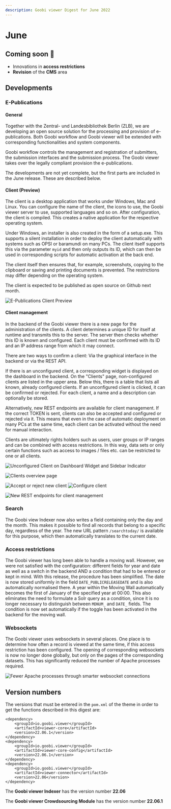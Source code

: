 ```yaml
---
description: Goobi viewer Digest for June 2022
---
```


# June

## Coming soon :rocket:&#x20;

* Innovations in **access restrictions**
* **Revision** of the **CMS** area

## Developments&#x20;

### E-Publications&#x20;

#### General&#x20;

Together with the Zentral- und Landesbibliothek Berlin (ZLB), we are developing an open source solution for the processing and provision of e-publications. Both Goobi workflow and Goobi viewer will be extended with corresponding functionalities and system components.&#x20;

Goobi workflow controls the management and registration of submitters, the submission interfaces and the submission process. The Goobi viewer takes over the legally compliant provision the e-publications.&#x20;

The developments are not yet complete, but the first parts are included in the June release. These are described below.&#x20;

#### Client (Preview)&#x20;

The client is a desktop application that works under Windows, Mac and Linux. You can configure the name of the client, the icons to use, the Goobi viewer server to use, supported languages and so on. After configuration, the client is compiled. This creates a native application for the respective operating system.&#x20;

Under Windows, an installer is also created in the form of a setup.exe. This supports a silent installation in order to deploy the client automatically with systems such as OPSI or baramundi on many PCs. The client itself supports this via the parameter `myid` and then only outputs its ID, which can then be used in corresponding scripts for automatic activation at the back end.&#x20;

The client itself then ensures that, for example, screenshots, copying to the clipboard or saving and printing documents is prevented. The restrictions may differ depending on the operating system.&#x20;

The client is expected to be published as open source on Github next month.

![E-Publications Client Preview](../.gitbook/assets/22.06\_client-preview.png)

#### Client management

In the backend of the Goobi viewer there is a new page for the administration of the clients. A client determines a unique ID for itself at runtime and transmits this to the server. The server then checks whether this ID is known and configured. Each client must be confirmed with its ID and an IP address range from which it may connect.&#x20;

There are two ways to confirm a client: Via the graphical interface in the backend or via the REST API.&#x20;

If there is an unconfigured client, a corresponding widget is displayed on the dashboard in the backend. On the "Clients" page, non-configured clients are listed in the upper area. Below this, there is a table that lists all known, already configured clients. If an unconfigured client is clicked, it can be confirmed or rejected. For each client, a name and a description can optionally be stored.&#x20;

Alternatively, new REST endpoints are available for client management. If the correct TOKEN is sent, clients can also be accepted and configured or rejected via it. This means that even in the case of automatic deployment on many PCs at the same time, each client can be activated without the need for manual interaction.&#x20;

Clients are ultimately rights holders such as users, user groups or IP ranges and can be combined with access restrictions. In this way, data sets or only certain functions such as access to images / files etc. can be restricted to one or all clients.

![Unconfigured Client on Dashboard Widget and Sidebar Indicator](../.gitbook/assets/22.06\_EN\_client-dashboard-sidebar.png)

![Clients overview page](../.gitbook/assets/22.06\_EN\_clients-overview.png)

![Accept or reject new client](../.gitbook/assets/22.06\_EN\_client-accept-reject.png) ![Configure client](../.gitbook/assets/22.06\_EN\_client-configure.png)

![New REST endpoints for client management](../.gitbook/assets/22.06\_EN\_client-rest-api.png)

### Search&#x20;

The Goobi view Indexer now also writes a field containing only the day and the month. This makes it possible to find all records that belong to a specific day, regardless of the year. The new URL pattern `/searchtoday/` is available for this purpose, which then automatically translates to the current date.&#x20;

### Access restrictions

The Goobi viewer has long been able to handle a moving wall. However, we were not satisfied with the configuration: different fields for year and date as well as a switch in the backend AND a condition that had to be entered or kept in mind. With this release, the procedure has been simplified. The date is now stored uniformly in the field `DATE_PUBLICRELEASEDATE` and is also automatically normalised there. A year within the Moving Wall automatically becomes the first of January of the specified year at 00:00. This also eliminates the need to formulate a Solr query as a condition, since it is no longer necessary to distinguish between `MDNUM_` and `DATE_` fields. The condition is now set automatically if the toggle has been activated in the backend for the moving wall.&#x20;

### Websockets&#x20;

The Goobi viewer uses websockets in several places. One place is to determine how often a record is viewed at the same time, if this access restriction has been configured. The opening of corresponding websockets is now no longer done globally, but only on the pages of the corresponding datasets. This has significantly reduced the number of Apache processes required.

![Fewer Apache processes through smarter websocket connections](../.gitbook/assets/22.06\_apache-processes.png)

## Version numbers&#x20;

The versions that must be entered in the `pom.xml` of the theme in order to get the functions described in this digest are:

```markup
<dependency>
    <groupId>io.goobi.viewer</groupId>
    <artifactId>viewer-core</artifactId>
    <version>22.06.1</version>
</dependency>
<dependency>
    <groupId>io.goobi.viewer</groupId>
    <artifactId>viewer-core-config</artifactId>
    <version>22.06.1</version>
</dependency>
<dependency>
    <groupId>io.goobi.viewer</groupId>
    <artifactId>viewer-connector</artifactId>
    <version>22.06</version>
</dependency>
```

The **Goobi viewer Indexer** has the version number **22.06**

The **Goobi viewer Crowdsourcing Module** has the version number **22.06.1**
